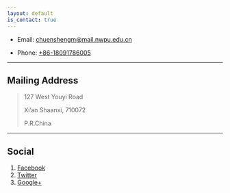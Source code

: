 ```yaml
---
layout: default
is_contact: true
---
```


* Email: [chuenshengm@mail.nwpu.edu.cn](mailto:chuenshengm@mail.nwpu.edu.cn)

* Phone: [+86-18091786005](tel:+86-18091786005)

---

## Mailing Address

> 127 West Youyi Road
>
> Xi’an Shaanxi, 710072
>
> P.R.China

---

## Social

1. [Facebook](#)
2. [Twitter](#)
3. [Google+](#)
